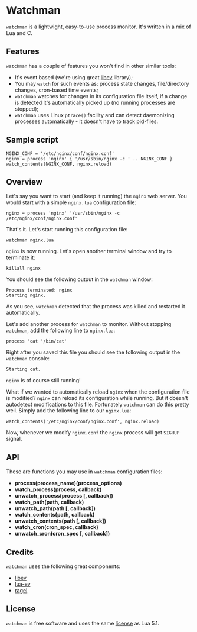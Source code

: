 # Watchman

`watchman` is a lightwight, easy-to-use process monitor. It's written in a mix of Lua and C.


## Features

`watchman` has a couple of features you won't find in other similar tools:

* It's event based (we're using great [libev](http://software.schmorp.de/pkg/libev.html) library);
* You may `watch` for such events as: process state changes, file/directory changes, cron-based time events;
* `watchman` watches for changes in its configuration file itself, if a change is detected it's automatically picked up (no running processes are stopped);
* `watchman` uses Linux `ptrace()` facility and can detect daemonizing processes automatically - it doesn't have to track pid-files.


## Sample script

    NGINX_CONF = '/etc/nginx/conf/nginx.conf'
    nginx = process 'nginx' { '/usr/sbin/nginx -c ' .. NGINX_CONF }
    watch_contents(NGINX_CONF, nginx.reload)


## Overview

Let's say you want to start (and keep it running) the `nginx` web server. You would start with a simple `nginx.lua` configuration file:

    nginx = process 'nginx' '/usr/sbin/nginx -c /etc/nginx/conf/nginx.conf'

That's it. Let's start running this configuration file:

    watchman nginx.lua

`nginx` is now running. Let's open another terminal window and try to terminate it:

    killall nginx

You should see the following output in the `watchman` window:

    Process terminated: nginx
    Starting nginx.

As you see, `watchman` detected that the process was killed and restarted it automatically.

Let's add another process for `watchman` to monitor. Without stopping `watchman`, add the following line to `nginx.lua`:

    process 'cat '/bin/cat'

Right after you saved this file you should see the following output in the `watchman` console:

    Starting cat.

`nginx` is of course still running!

What if we wanted to automatically reload `nginx` when the configuration file is modified? `nginx` can reload its configuration while running. But it doesn't autodetect modifications to this file. Fortunately `watchman` can do this pretty well. Simply add the following line to our `nginx.lua`:

    watch_contents('/etc/nginx/conf/nginx.conf', nginx.reload)

Now, whenever we modify `nginx.conf` the `nginx` process will get `SIGHUP` signal.


## API

These are functions you may use in `watchman` configuration files:

* **process(process_name)(process_options)**
* **watch_process(process, callback)**
* **unwatch_process(process [, callback])**
* **watch_path(path, callback)**
* **unwatch_path(path [, callback])**
* **watch_contents(path, callback)**
* **unwatch_contents(path [, callback])**
* **watch_cron(cron_spec, callback)**
* **unwatch_cron(cron_spec [, callback])**

## Credits

`watchman` uses the following great components:

* [libev](http://software.schmorp.de/pkg/libev.html)
* [lua-ev](https://github.com/brimworks/lua-ev)
* [ragel](http://www.complang.org/ragel/)


## License

`watchman` is free software and uses the same [license](http://www.opensource.org/licenses/mit-license.html) as Lua 5.1.
